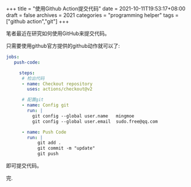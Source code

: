 +++
title = "使用Github Action提交代码"
date = 2021-10-11T19:53:17+08:00
draft = false
archives = 2021
categories = "programming helper"
tags = ["github action","git"]
+++

<!--TODO-->
笔者最近在研究如何使用GitHub来提交代码。

只需要使用github官方提供的github动作就可以了:
```yaml
jobs:
   push-code:

     steps:
      # 检出代码
      - name: Checkout repository
        uses: actions/checkout@v2

      # 配置git
      - name: Config git
        run: |
          git config --global user.name   mingmoe
          git config --global user.email  sudo.free@qq.com

      - name: Push Code
        run: |
            git add .
            git commit -m "update"
            git push
```
即可提交代码。

<!--more-->


完.
